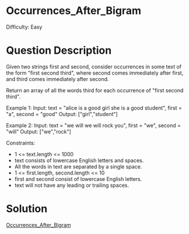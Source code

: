 
# Occurrences_After_Bigram

Difficulty: Easy

# Question Description

Given two strings first and second, consider occurrences in some text of the form "first second third", where second comes immediately after first, and third comes immediately after second.

Return an array of all the words third for each occurrence of "first second third".

Example 1:
Input: text = "alice is a good girl she is a good student", first = "a", second = "good"
Output: ["girl","student"]

Example 2:
Input: text = "we will we will rock you", first = "we", second = "will"
Output: ["we","rock"]

Constraints:

- 1 <= text.length <= 1000
- text consists of lowercase English letters and spaces.
- All the words in text are separated by a single space.
- 1 <= first.length, second.length <= 10
- first and second consist of lowercase English letters.
- text will not have any leading or trailing spaces.

# Solution

[Occurrences_After_Bigram]([1078]Occurrences_After_Bigram.py)

    